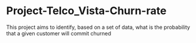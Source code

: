 # Project-Telco_Vista-Churn-rate
This project aims to identify, based on a set of data, what is the probability that a given customer will commit churned
